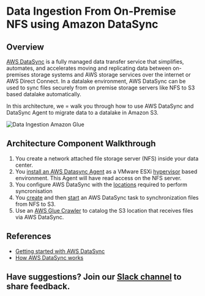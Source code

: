 # Data Ingestion From On-Premise NFS using Amazon DataSync

## Overview

[AWS DataSync](https://aws.amazon.com/datasync/) is a fully managed data transfer service that simplifies, automates, and accelerates moving and replicating data between on-premises storage systems and AWS storage services over the internet or AWS Direct Connect. In a datalake environment, AWS DataSync can be used to sync files securely from on premise storage servers like NFS to S3 based datalake automatically.

In this architecture, we = walk you through how to use AWS DataSync and DataSync Agent to migrate data to a datalake in Amazon S3.

![Data Ingestion Amazon Glue](../.gitbook/assets/aws-datasync-from-nfs-on-prem.png)

## Architecture Component Walkthrough

1. You create a network attached file storage server \(NFS\) inside your data center.
2. You [install an AWS Datasync Agent](https://docs.aws.amazon.com/datasync/latest/userguide/create-agent-cli.html) as a VMware ESXi [hypervisor](https://en.wikipedia.org/wiki/Hypervisor) based environment. This Agent will have read access on the NFS server.
3. You configure AWS DataSync with the [locations](https://docs.aws.amazon.com/datasync/latest/userguide/create-locations-cli.html) required to perform syncronisation
4. You [create](https://docs.aws.amazon.com/datasync/latest/userguide/create-task-cli.html) and then [start](https://docs.aws.amazon.com/datasync/latest/userguide/start-task-execution.html) an AWS DataSync task to synchronization files from NFS to S3.
5. Use an [AWS Glue Crawler](https://docs.aws.amazon.com/glue/latest/dg/add-crawler.html) to catalog the S3 location that receives files via AWS DataSync.

## References

* [Getting started with AWS DataSync](https://docs.aws.amazon.com/datasync/latest/userguide/getting-started.html)
* [How AWS DataSync works](https://docs.aws.amazon.com/datasync/latest/userguide/how-datasync-works.html)

## Have suggestions? Join our [Slack channel](https://join.slack.com/t/cat-cwp4274/shared_invite/zt-e2ztjpgw-Bugw46iXsLbZ~V54AljWsA) to  share feedback.

